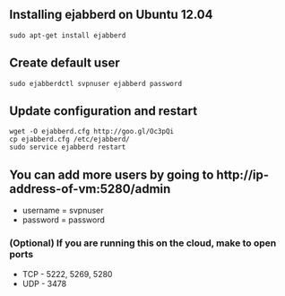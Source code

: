## Installing ejabberd on Ubuntu 12.04

    sudo apt-get install ejabberd

## Create default user

    sudo ejabberdctl svpnuser ejabberd password

## Update configuration and restart

    wget -O ejabberd.cfg http://goo.gl/Oc3pQi
    cp ejabberd.cfg /etc/ejabberd/
    sudo service ejabberd restart

## You can add more users by going to http://ip-address-of-vm:5280/admin

* username = svpnuser
* password = password

### (Optional) If you are running this on the cloud, make to open ports

* TCP - 5222, 5269, 5280
* UDP - 3478